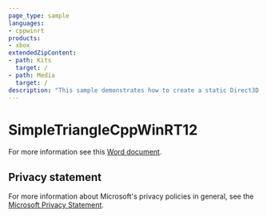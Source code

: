 ```yaml
---
page_type: sample
languages:
- cppwinrt
products:
- xbox
extendedZipContent:
- path: Kits
  target: /
- path: Media
  target: /
description: "This sample demonstrates how to create a static Direct3D 12 vertex buffer to render a triangle on screen on Xbox One in a C++/WinRT title."
---
```


# SimpleTriangleCppWinRT12

For more information see this [Word document](https://github.com/microsoft/Xbox-ATG-Samples/blob/master/XDKSamples/IntroGraphics/SimpleTriangleCppWinRT12/Readme.docx).

## Privacy statement

For more information about Microsoft's privacy policies in general, see the [Microsoft Privacy Statement](https://privacy.microsoft.com/privacystatement/).
